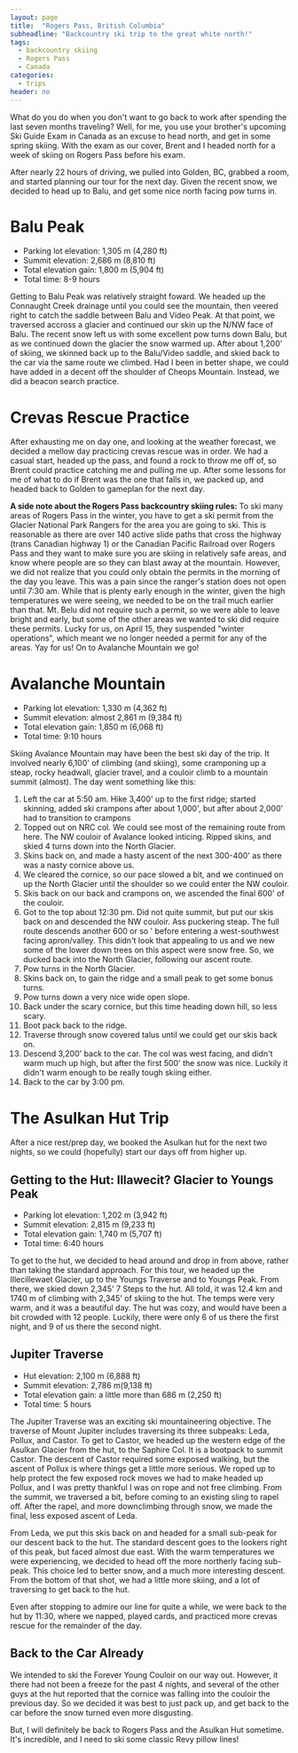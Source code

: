 ```yaml
---
layout: page
title:  "Rogers Pass, British Columbia"
subheadline: "Backcountry ski trip to the great white north!"
tags:
  - backcountry skiing
  - Rogers Pass
  - Canada
categories:
  - trips
header: no
---
```


What do you do when you don't want to go back to work after spending the last seven months traveling? Well, for me, you use your brother's upcoming Ski Guide Exam in Canada as an excuse to head north, and get in some spring skiing. With the exam as our cover, Brent and I headed north for a week of skiing on Rogers Pass before his exam.

After nearly 22 hours of driving, we pulled into Golden, BC, grabbed a room, and started planning our tour for the next day. Given the recent snow, we decided to head up to Balu, and get some nice north facing pow turns in.

# Balu Peak
- Parking lot elevation: 1,305 m (4,280 ft)
- Summit elevation: 2,686 m (8,810 ft)
- Total elevation gain: 1,800 m (5,904 ft)
- Total time: 8-9 hours

Getting to Balu Peak was relatively straight foward. We headed up the Connaught Creek drainage until you could see the mountain, then veered right to catch the saddle between Balu and Video Peak. At that point, we traversed accross a glacier and continued our skin up the N/NW face of Balu. The recent snow left us with some excellent pow turns down Balu, but as we continued down the glacier the snow warmed up. After about 1,200' of skiing, we skinned back up to the Balu/Video saddle, and skied back to the car via the same route we climbed. Had I been in better shape, we could have added in a decent off the shoulder of Cheops Mountain. Instead, we did a beacon search practice. 

# Crevas Rescue Practice

After exhausting me on day one, and looking at the weather forecast, we decided a mellow day practicing crevas rescue was in order. We had a casual start, headed up the pass, and found a rock to throw me off of, so Brent could practice catching me and pulling me up. After some lessons for me of what to do if Brent was the one that falls in, we packed up, and headed back to Golden to gameplan for the next day. 

__A side note about the Rogers Pass backcountry skiing rules:__ To ski many areas of Rogers Pass in the winter, you have to get a ski permit from the Glacier National Park Rangers for the area you are going to ski. This is reasonable as there are over 140 active slide paths that cross the highway (trans Canadian highway 1) or the Canadian Pacific Railroad over Rogers Pass and they want to make sure you are skiing in relatively safe areas, and know where people are so they can blast away at the mountain. However, we did not realize that you could only obtain the permits in the morning of the day you leave. This was a pain since the ranger's station does not open until 7:30 am. While that is plenty early enough in the winter, given the high temperatures we were seeing, we needed to be on the trail much earlier than that. Mt. Belu did not require such a permit, so we were able to leave bright and early, but some of the other areas we wanted to ski did require these permits. Lucky for us, on April 15, they suspended "winter operations", which meant we no longer needed a permit for any of the areas. Yay for us! On to Avalanche Mountain we go!

# Avalanche Mountain

- Parking lot elevation: 1,330 m (4,362 ft)
- Summit elevation: almost 2,861 m (9,384 ft)
- Total elevation gain: 1,850 m (6,068 ft)
- Total time: 9:10 hours

Skiing Avalance Mountain may have been the best ski day of the trip. It involved nearly 6,100' of climbing (and skiing), some cramponing up a steap, rocky headwall, glacier travel, and a couloir climb to a mountain summit (almost). The day went something like this:

1. Left the car at 5:50 am. Hike 3,400' up to the first ridge; started skinning, added ski crampons after about 1,000', but after about 2,000' had to transition to crampons
2. Topped out on NRC col. We could see most of the remaining route from here. The NW couloir of Avalance looked inticing. Ripped skins, and skied 4 turns down into the North Glacier.
3. Skins back on, and made a hasty ascent of the next 300-400' as there was a nasty cornice above us.
4. We cleared the cornice, so our pace slowed a bit, and we continued on up the North Glacier until the shoulder so we could enter the NW couloir. 
5. Skis back on our back and crampons on, we ascended the final 600' of the couloir.
6. Got to the top about 12:30 pm. Did not quite summit, but put our skis back on and descended the NW couloir. Ass puckering steap. The full route descends another 600 or so ' before entering a west-southwest facing apron/valley. This didn't look that appealing to us and we new some of the lower down trees on this aspect were snow free. So, we ducked back into the North Glacier, following our ascent route.
7. Pow turns in the North Glacier.
8. Skins back on, to gain the ridge and a small peak to get some bonus turns.
9. Pow turns down a very nice wide open slope.
10. Back under the scary cornice, but this time heading down hill, so less scary.
11. Boot pack back to the ridge.
12. Traverse through snow covered talus until we could get our skis back on.
13. Descend 3,200' back to the car. The col was west facing, and didn't warm much up high, but after the first 500' the snow was nice. Luckily it didn't warm enough to be really tough skiing either.
14. Back to the car by 3:00 pm. 

# The Asulkan Hut Trip

After a nice rest/prep day, we booked the Asulkan hut for the next two nights, so we could (hopefully) start our days off from higher up. 

## Getting to the Hut: Illawecit? Glacier to Youngs Peak

- Parking lot elevation: 1,202 m (3,942 ft)
- Summit elevation: 2,815 m (9,233 ft)
- Total elevation gain: 1,740 m (5,707 ft)
- Total time: 6:40 hours 

To get to the hut, we decided to head around and drop in from above, rather than taking the standard approach. For this tour, we headed up the Illecillewaet Glacier, up to the Youngs Traverse and to Youngs Peak. From there, we skied down 2,345' 7 Steps to the hut. All told, it was 12.4 km and 1740 m of climbing with 2,345' of skiing to the hut. The temps were very warm, and it was a beautiful day. The hut was cozy, and would have been a bit crowded with 12 people. Luckily, there were only 6 of us there the first night, and 9 of us there the second night. 

## Jupiter Traverse

- Hut elevation: 2,100 m (6,888 ft)
- Summit elevation: 2,786 m(9,138 ft)
- Total elevation gain: a little more than 686 m (2,250 ft)
- Total time: 5 hours

The Jupiter Traverse was an exciting ski mountaineering objective. The traverse of Mount Jupiter includes traversing its three subpeaks: Leda, Pollux, and Castor. To get to Castor, we headed up the western edge of the Asulkan Glacier from the hut, to the Saphire Col. It is a bootpack to summit Castor. The descent of Castor required some exposed walking, but the ascent of Pollux is where things get a little more serious. We roped up to help protect the few exposed rock moves we had to make headed up Pollux, and I was pretty thankful I was on rope and not free climbing. From the summit, we traversed a bit, before coming to an existing sling to rapel off. After the rapel, and more downclimbing through snow, we made the final, less exposed ascent of Leda. 

From Leda, we put this skis back on and headed for a small sub-peak for our descent back to the hut. The standard descent goes to the lookers right of this peak, but faced almost due east. With the warm temperatures we were experiencing, we decided to head off the more northerly facing sub-peak. This choice led to better snow, and a much more interesting descent. From the bottom of that shot, we had a little more skiing, and a lot of traversing to get back to the hut. 

Even after stopping to admire our line for quite a while, we were back to the hut by 11:30, where we napped, played cards, and practiced more crevas rescue for the remainder of the day.

## Back to the Car Already

We intended to ski the Forever Young Couloir on our way out. However, it there had not been a freeze for the past 4 nights, and several of the other guys at the hut reported that the cornice was falling into the couloir the previous day. So we decided it was best to just pack up, and get back to the car before the snow turned even more disgusting. 

But, I will definitely be back to Rogers Pass and the Asulkan Hut sometime. It's incredible, and I need to ski some classic Revy pillow lines!
